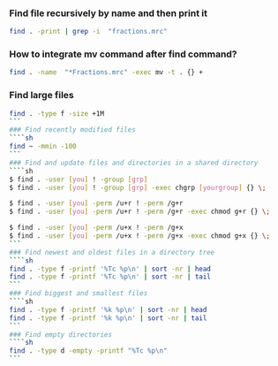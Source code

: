 
### Find file recursively by name and then print it

```sh
find . -print | grep -i  "fractions.mrc"
```

### How to integrate mv command after find command? 
```sh
find . -name  "*Fractions.mrc" -exec mv -t . {} +
```

### Find large files
````sh
find . -type f -size +1M
```
### Find recently modified files
````sh
find ~ -mmin -100
```
### Find and update files and directories in a shared directory
````sh
$ find . -user [you] ! -group [grp]
$ find . -user [you] ! -group [grp] -exec chgrp [yourgroup] {} \;

$ find . -user [you] -perm /u+r ! -perm /g+r
$ find . -user [you] -perm /u+r ! -perm /g+r -exec chmod g+r {} \;

$ find . -user [you] -perm /u+x ! -perm /g+x
$ find . -user [you] -perm /u+x ! -perm /g+x -exec chmod g+x {} \;
```
### Find newest and oldest files in a directory tree
````sh
find . -type f -printf '%Tc %p\n' | sort -nr | head
find . -type f -printf '%Tc %p\n' | sort -nr | tail
```
### Find biggest and smallest files
````sh
find . -type f -printf '%k %p\n' | sort -nr | head
find . -type f -printf '%k %p\n' | sort -nr | tail
```
### Find empty directories
````sh
find . -type d -empty -printf "%Tc %p\n"
```
